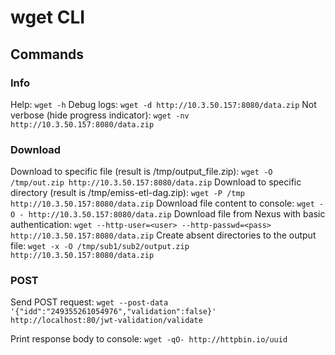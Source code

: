 # wget CLI

## Commands
### Info
Help: `wget -h`
Debug logs: `wget -d http://10.3.50.157:8080/data.zip`
Not verbose (hide progress indicator): `wget -nv http://10.3.50.157:8080/data.zip`

### Download
Download to specific file (result is /tmp/output_file.zip): `wget -O /tmp/out.zip http://10.3.50.157:8080/data.zip`
Download to specific directory (result is /tmp/emiss-etl-dag.zip): `wget -P /tmp http://10.3.50.157:8080/data.zip`
Download file content to console: `wget -O - http://10.3.50.157:8080/data.zip`
Download file from Nexus with basic authentication: `wget --http-user=<user> --http-passwd=<pass>  http://10.3.50.157:8080/data.zip`
Create absent directories to the output file: `wget -x -O /tmp/sub1/sub2/output.zip http://10.3.50.157:8080/data.zip`

### POST
Send POST request: `wget --post-data '{"idd":"249355261054976","validation":false}' http://localhost:80/jwt-validation/validate`

Print response body to console: `wget -qO- http://httpbin.io/uuid`
